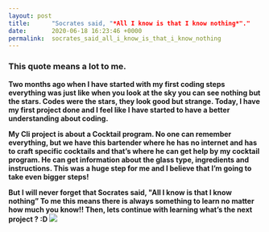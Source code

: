 ```yaml
---
layout: post
title:      "Socrates said, "*All I know is that I know nothing*"."
date:       2020-06-18 16:23:46 +0000
permalink:  socrates_said_all_i_know_is_that_i_know_nothing
---
```



### This quote means a lot to me.
**Two months ago when I have started with my first coding steps everything was just like when you look at the sky you can see nothing but the stars.
Codes were the stars, they look good but strange. 
Today, I have my first project done and I feel like I have started to have a better understanding about coding.**

**My Cli project is about a Cocktail program. No one can remember everything, but we have this bartender where he has no internet and has to craft specific cocktails and that’s where he can get help by my cocktail program.
He can get information about the glass type, ingredients and instructions.
This was a huge step for me and I believe that I’m going to take even bigger steps!**


**But I will never forget that Socrates said, "All I know is that I know nothing”
To me this means there is always something to learn no matter how much you know!! 
Then, lets continue with learning what’s the next project ? :D**
![](https://miro.medium.com/proxy/1*5GuGdaGOv5n-jP0lkYn54g.jpeg)
